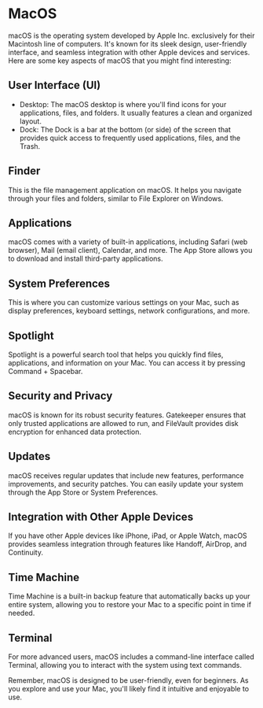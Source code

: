 # MacOS
macOS is the operating system developed by Apple Inc. exclusively for their Macintosh line of computers. It's known for its sleek design, user-friendly interface, and seamless integration with other Apple devices and services. Here are some key aspects of macOS that you might find interesting:

## User Interface (UI)

- Desktop: The macOS desktop is where you'll find icons for your applications, files, and folders. It usually features a clean and organized layout.
- Dock: The Dock is a bar at the bottom (or side) of the screen that provides quick access to frequently used applications, files, and the Trash.
## Finder

This is the file management application on macOS. It helps you navigate through your files and folders, similar to File Explorer on Windows.
## Applications

macOS comes with a variety of built-in applications, including Safari (web browser), Mail (email client), Calendar, and more.
The App Store allows you to download and install third-party applications.
## System Preferences

This is where you can customize various settings on your Mac, such as display preferences, keyboard settings, network configurations, and more.
## Spotlight

Spotlight is a powerful search tool that helps you quickly find files, applications, and information on your Mac. You can access it by pressing Command + Spacebar.
## Security and Privacy

macOS is known for its robust security features. Gatekeeper ensures that only trusted applications are allowed to run, and FileVault provides disk encryption for enhanced data protection.
## Updates

macOS receives regular updates that include new features, performance improvements, and security patches. You can easily update your system through the App Store or System Preferences.
## Integration with Other Apple Devices

If you have other Apple devices like iPhone, iPad, or Apple Watch, macOS provides seamless integration through features like Handoff, AirDrop, and Continuity.
## Time Machine

Time Machine is a built-in backup feature that automatically backs up your entire system, allowing you to restore your Mac to a specific point in time if needed.
## Terminal

For more advanced users, macOS includes a command-line interface called Terminal, allowing you to interact with the system using text commands.

Remember, macOS is designed to be user-friendly, even for beginners. As you explore and use your Mac, you'll likely find it intuitive and enjoyable to use.
